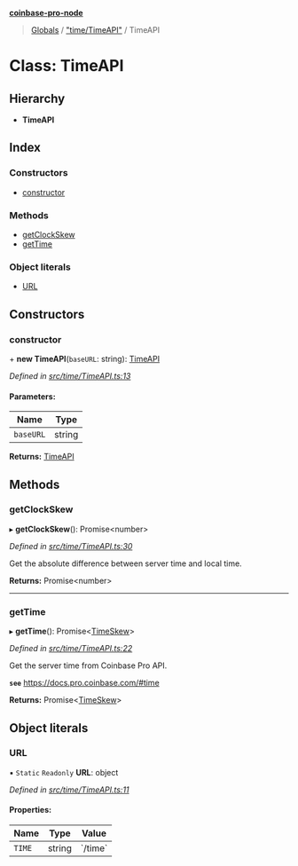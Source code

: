 **[coinbase-pro-node](../README.md)**

> [Globals](../globals.md) / ["time/TimeAPI"](../modules/_time_timeapi_.md) / TimeAPI

# Class: TimeAPI

## Hierarchy

- **TimeAPI**

## Index

### Constructors

- [constructor](_time_timeapi_.timeapi.md#constructor)

### Methods

- [getClockSkew](_time_timeapi_.timeapi.md#getclockskew)
- [getTime](_time_timeapi_.timeapi.md#gettime)

### Object literals

- [URL](_time_timeapi_.timeapi.md#url)

## Constructors

### constructor

\+ **new TimeAPI**(`baseURL`: string): [TimeAPI](_time_timeapi_.timeapi.md)

_Defined in [src/time/TimeAPI.ts:13](https://github.com/bennycode/coinbase-pro-node/blob/cb84fec/src/time/TimeAPI.ts#L13)_

#### Parameters:

| Name      | Type   |
| --------- | ------ |
| `baseURL` | string |

**Returns:** [TimeAPI](_time_timeapi_.timeapi.md)

## Methods

### getClockSkew

▸ **getClockSkew**(): Promise\<number>

_Defined in [src/time/TimeAPI.ts:30](https://github.com/bennycode/coinbase-pro-node/blob/cb84fec/src/time/TimeAPI.ts#L30)_

Get the absolute difference between server time and local time.

**Returns:** Promise\<number>

---

### getTime

▸ **getTime**(): Promise\<[TimeSkew](../interfaces/_time_timeapi_.timeskew.md)>

_Defined in [src/time/TimeAPI.ts:22](https://github.com/bennycode/coinbase-pro-node/blob/cb84fec/src/time/TimeAPI.ts#L22)_

Get the server time from Coinbase Pro API.

**`see`** https://docs.pro.coinbase.com/#time

**Returns:** Promise\<[TimeSkew](../interfaces/_time_timeapi_.timeskew.md)>

## Object literals

### URL

▪ `Static` `Readonly` **URL**: object

_Defined in [src/time/TimeAPI.ts:11](https://github.com/bennycode/coinbase-pro-node/blob/cb84fec/src/time/TimeAPI.ts#L11)_

#### Properties:

| Name   | Type   | Value     |
| ------ | ------ | --------- |
| `TIME` | string | \`/time\` |
